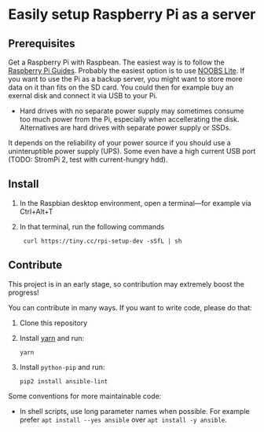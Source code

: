 # Easily setup Raspberry Pi as a server

## Prerequisites

Get a Raspberry Pi with Raspbean. The easiest way is to follow the [Raspberry Pi Guides](https://www.raspberrypi.org/help/). Probably the easiest option is to use [NOOBS Lite](https://www.raspberrypi.org/downloads/noobs/).
If you want to use the Pi as a backup server, you might want to store more data on it than fits on the SD card. You could then for example buy an exernal disk and connect it via USB to your Pi.

- Hard drives with no separate power supply may sometimes consume too much power from the Pi, especially when accellerating the disk. Alternatives are hard drives with separate power supply or SSDs.

It depends on the reliability of your power source if you should use a uninteruptible power supply (UPS). Some even have a high current USB port (TODO: StromPi 2, test with current-hungry hdd).

## Install

1. In the Raspbian desktop environment,
    open a terminal—for example via Ctrl+Alt+T
1. In that terminal, run the following commands

        curl https://tiny.cc/rpi-setup-dev -sSfL | sh

## Contribute

This project is in an early stage, so contribution may extremely boost the progress!

You can contribute in many ways. If you want to write code, please do that:

1. Clone this repository
1. Install [yarn](https://yarnpkg.com/en/) and run:

       yarn

1. Install `python-pip` and run:

       pip2 install ansible-lint

Some conventions for more maintainable code:

- In shell scripts, use long parameter names when possible. For example prefer `apt install --yes ansible` over `apt install -y ansible`.
